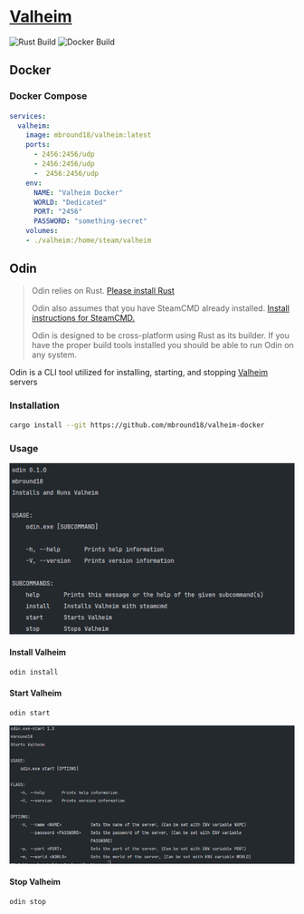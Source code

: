# [Valheim]

![Rust Build](https://github.com/mbround18/valheim-docker/workflows/Rust/badge.svg)
![Docker Build](https://github.com/mbround18/valheim-docker/workflows/Docker/badge.svg)

## Docker

### Docker Compose

```yaml
services:
  valheim:
    image: mbround18/valheim:latest
    ports:
      - 2456:2456/udp
      - 2456:2456/udp
      -  2456:2456/udp
    env: 
      NAME: "Valheim Docker"
      WORLD: "Dedicated"
      PORT: "2456"
      PASSWORD: "something-secret"
    volumes:
    - ./valheim:/home/steam/valheim
```

## Odin 

> Odin relies on Rust. [Please install Rust](https://www.rust-lang.org/tools/install)
> 
> Odin also assumes that you have SteamCMD already installed. [Install instructions for SteamCMD.](https://developer.valvesoftware.com/wiki/SteamCMD)
> 
> Odin is designed to be cross-platform using Rust as its builder.
> If you have the proper build tools installed you should be able to run Odin on any system. 

Odin is a CLI tool utilized for installing, starting, and stopping [Valheim] servers


### Installation 

```sh
cargo install --git https://github.com/mbround18/valheim-docker
```

### Usage

![usage menu](./docs/assets/main-menu.png)

#### Install Valheim

```sh
odin install
```

#### Start Valheim

```sh
odin start
```

![start menu](./docs/assets/start-menu.png)
#### Stop Valheim

```sh
odin stop
```


[Valheim]: https://www.valheimgame.com/
